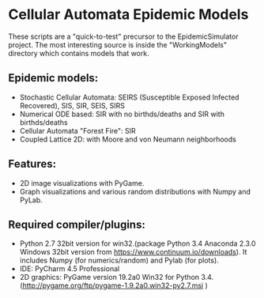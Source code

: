 # Cellular Automata Epidemic Models #

These scripts are a "quick-to-test" precursor to the EpidemicSimulator project.
The most interesting source is inside the "WorkingModels" directory which contains models that work.

## Epidemic models:

* Stochastic Cellular Automata: SEIRS (Susceptible Exposed Infected Recovered), SIS, SIR, SEIS, SIRS
* Numerical ODE based: SIR with no birthds/deaths and SIR with birthds/deaths
* Cellular Automata "Forest Fire": SIR
* Coupled Lattice 2D: with Moore and von Neumann neighborhoods

## Features:

* 2D image visualizations with PyGame.
* Graph visualizations and various random distributions with Numpy and PyLab.

## Required compiler/plugins:

* Python 2.7 32bit version for win32.(package Python 3.4 Anaconda 2.3.0  Windows 32bit version from https://www.continuum.io/downloads). It includes Numpy (for numerics/random) and Pylab (for plots).
* IDE: PyCharm 4.5 Professional
* 2D graphics: PyGame version 19.2a0 Win32 for Python 3.4. (http://pygame.org/ftp/pygame-1.9.2a0.win32-py2.7.msi )
